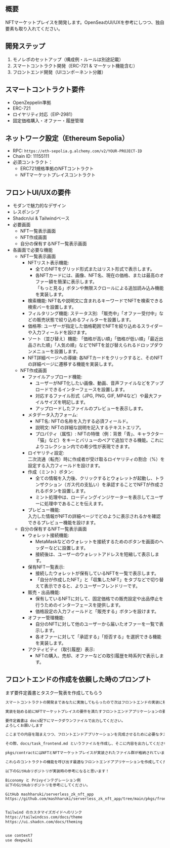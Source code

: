 ## 概要

NFTマーケットプレイスを開発します。OpenSeaのUI/UXを参考にしつつ、独自要素も取り入れてください。

## 開発ステップ

1. モノレポのセットアップ（構成例・ルールは別途記載）
2. スマートコントラクト開発（ERC-721 & マーケット機能含む）
3. フロントエンド開発（UIコンポーネント分離）

## スマートコントラクト要件
- OpenZeppelin準拠
- ERC-721
- ロイヤリティ対応（EIP-2981）
- 固定価格購入・オファー・履歴管理

## ネットワーク設定（Ethereum Sepolia）
- RPC: `https://eth-sepolia.g.alchemy.com/v2/YOUR-PROJECT-ID`
- Chain ID: 11155111
- 必須コントラクト：
  - ERC721規格準拠のNFTコントラクト
  - NFTマーケットプレイスコントラクト

## フロントUI/UXの要件
- モダンで魅力的なデザイン
- レスポンシブ
- Shadcn/ui & Tailwindベース
- 必要画面
  - NFT一覧表示画面
  - NFT作成画面
  - 自分の保有するNFT一覧表示画面
- 各画面で必要な機能
  - NFT一覧表示画面
    - NFTリスト表示機能:  
      - 全てのNFTをグリッド形式またはリスト形式で表示します。    
      - 各NFTカードには、画像、NFT名、現在の価格、または最高のオファー額を簡潔に表示します。    
      「もっと見る」ボタンや無限スクロールによる追加読み込み機能を実装します。    
    - 検索機能:
      NFT名や説明文に含まれるキーワードでNFTを検索できる検索バーを設置します。
    - フィルタリング機能:
      ステータス別: 「販売中」「オファー受付中」などの販売状態で絞り込めるフィルターを設置します。
    - 価格帯: ユーザーが指定した価格範囲でNFTを絞り込めるスライダーや入力フィールドを設けます。
    - ソート（並び替え）機能:
      「価格が高い順」「価格が低い順」「最近出品された順」「人気の順」などでNFTを並び替えられるドロップダウンメニューを設置します。
    - NFT詳細ページへの導線:
      各NFTカードをクリックすると、そのNFTの詳細ページに遷移する機能を実装します。
  - NFT作成画面
    - ファイルアップロード機能:  
      - ユーザーがNFT化したい画像、動画、音声ファイルなどをアップロードできるインターフェースを設置します。  
      - 対応するファイル形式（JPG, PNG, GIF, MP4など）や最大ファイルサイズを明記します。
      - アップロードしたファイルのプレビューを表示します。
    - メタデータ入力フォーム:
      - NFT名: NFTの名称を入力する必須フィールド。
      - 説明文: NFTの詳細な説明を記入するテキストエリア。
      - プロパティ（属性）: NFTの特徴（例：背景「青」、キャラクター「猫」など）をキーとバリューのペアで追加できる機能。これによりコレクション内での希少性が表現できます。
    - ロイヤリティ設定:  
      二次流通（転売）時に作成者が受け取るロイヤリティの割合（%）を設定する入力フィールドを設けます。
    - 作成（ミント）ボタン:  
      - 全ての情報を入力後、クリックするとウォレットが起動し、トランザクション（ガス代の支払い）を承認することでNFTが作成されるボタンを設置します。
      - ミント処理中は、ローディングインジケーターを表示してユーザーに処理中であることを伝えます。  
    - プレビュー機能:  
      入力した情報がNFTの詳細ページでどのように表示されるかを確認できるプレビュー機能を設けます。
  - 自分の保有するNFT一覧表示画面
    - ウォレット接続機能:
      - MetaMaskなどのウォレットを接続するためのボタンを画面のヘッダーなどに設置します。
      - 接続後は、ユーザーのウォレットアドレスを短縮して表示します。
    - 保有NFT一覧表示:
      - 接続したウォレットが保有しているNFTを一覧で表示します。
      - 「自分が作成したNFT」と「収集したNFT」をタブなどで切り替えて表示できると、よりユーザーフレンドリーです。
    - 販売・出品機能:
      - 保有しているNFTに対して、固定価格での販売設定や出品停止を行うためのインターフェースを提供します。
      - 価格設定の入力フィールドと「販売する」ボタンを設けます。
    - オファー管理機能:
      - 自分のNFTに対して他のユーザーから届いたオファーを一覧で表示します。
      - 各オファーに対して「承認する」「拒否する」を選択できる機能を実装します。
    - アクティビティ（取引履歴）表示:
      - NFTの購入、売却、オファーなどの取引履歴を時系列で表示します。

## フロントエンドの作成を依頼した時のプロンプト

まず要件定義書とタスク一覧表を作成してもらう

```markdown
スマートコントラクトの開発まであなたに実施してもらったので次はフロントエンドの実装に移行してもらいたいと考えています。

実装を始める前にNFTマーケットプレイスの要件を満たすフロントエンドアプリケーションの要件定義書を作成してもらいたいです。

要件定義書は docs配下にマークダウンファイルで出力してください。
よろしくお願いします
```

```markdown
ここまでの内容を踏まえつつ、フロントエンドアプリケーションを完成させるために必要なタスクをステップごとに箇条書きで列挙していただけないでしょうか？？

その際、docs/task_frontend.md というファイルを作成し、そこに内容を出力してください。よろしくお願いします。
```

```markdown
pkgs/contractにはNFTとNFTマーケットプレイスが実装されたファイル群が格納されています。

これらのコントラクトの機能を呼び出す最適なフロントエンドアプリケーションを作成してください。

以下のGitHubリポジトリが実装時の参考になると思います！

Biconomy と Privyインテグレーション例
以下のGitHubリポジトリを参考にしてください。

GitHub mashharuki/serverless_zk_nft_app
https://github.com/mashharuki/serverless_zk_nft_app/tree/main/pkgs/frontend


Tailwind のカスタマイズガイドへのリンク
https://tailwindcss.com/docs/theme
https://ui.shadcn.com/docs/theming


use context7
use deepwiki
```
